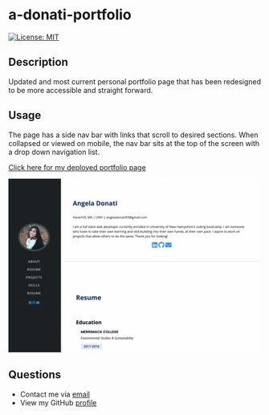 # a-donati-portfolio

[![License: MIT](https://img.shields.io/badge/License-MIT-yellow.svg)](https://opensource.org/licenses/MIT)

## Description

Updated and most current personal portfolio page that has been redesigned to be more accessible and straight forward. 

## Usage

The page has a side nav bar with links that scroll to desired sections. When collapsed or viewed on mobile, the nav bar sits at the top of the screen with a drop down navigation list. 

[Click here for my deployed portfolio page](https://a-donati.github.io/a-donati-portfolio/)

![Angela Donati portfolio website includes navigation sidebar and sections for About, Resume, SKills, and links for social media.](./assets/images/portfolio-screenshot.png)

## Questions

- Contact me via [email](mailto:angeladonati93@gmail.com)
- View my GitHub [profile](http://www.github.com/a-donati)
